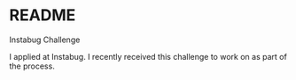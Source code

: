 # README

Instabug Challenge

I applied at Instabug. I recently received this challenge to work on as part of the process.
